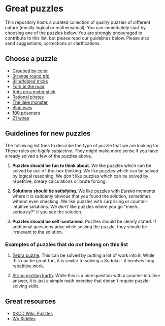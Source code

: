# Great puzzles

This repository hosts a curated collection of quality puzzles of different
nature (mostly logical or mathematical). You can immediately start by choosing
one of the puzzles below. You are strongly encouraged to contribute to this
list, but please read our guidelines below. Please also send suggestions,
corrections or clarifications.

## Choose a puzzle

* [Grouped by color](puzzles/grouped-by-color/puzzle.md)
* [Strange round trip](puzzles/strange-round-trip/puzzle.md)
* [Blindfolded tricks](puzzles/blindfolded-tricks/puzzle.md)
* [Fork in the road](puzzles/fork-in-the-road/puzzle.md)
* [Ants on a meter stick](puzzles/ants-on-a-meter-stick/puzzle.md)
* [Rational pirates](puzzles/rational-pirates/puzzle.md)
* [The lake monster](puzzles/the-lake-monster/puzzle.md)
* [Blue eyes](puzzles/blue-eyes/puzzle.md)
* [100 prisoners](puzzles/100-prisoners/puzzle.md)
* [21 wires](puzzles/21-wires/puzzle.md)

## Guidelines for new puzzles

The following list tries to describe the type of puzzle that we are looking
for. These rules are *highly subjective*. They might make more sense if you
have already solved a few of the puzzles above.

1. **Puzzles should be fun to think about**. We like puzzles which can be
solved by out-of-the-box thinking. We like puzzles which can be solved by
logical reasoning. We *don't* like puzzles which can be solved by repetitive,
dreary calculations or brute forcing.

2. **Solutions should be satisfying**. We like puzzles with *Eureka* moments
where it is suddenly obvious that you found the solution, sometimes without
even checking. We like puzzles with surprising or counter-intuitive solutions.
We *don't* like puzzles where you go "meeh.. seriously?" if you see the
solution.

3. **Puzzles should be self-contained**. Puzzles should be clearly stated. If
additional questions arise while solving the puzzle, they should be irrelevant
to the solution.

### Examples of puzzles that do *not* belong on this list

1. [Zebra puzzle](https://en.wikipedia.org/wiki/Zebra_Puzzle). This can be
solved by putting a lot of work into it. While this can be great fun, it is
similar to solving a Sudoko - it involves long, repetitive work.

2. [String girdling Earth](https://en.wikipedia.org/wiki/String_girdling_Earth).
While this is a nice question with a counter-intuitive answer, it is just a
simple math exercise that doesn't require puzzle-solving skills.

## Great resources

* [XKCD Wiki: Puzzles](http://wiki.xkcd.com/irc/Puzzles)
* [Wu Riddles](https://www.ocf.berkeley.edu/~wwu/riddles/intro.shtml)

